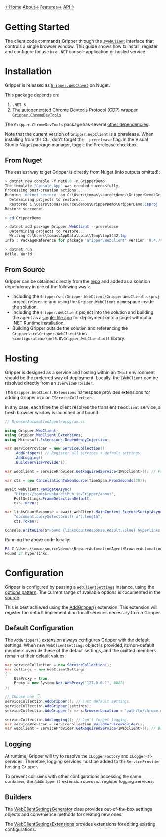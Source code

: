 [←Home](index.md) [About→](about.md) [Features→](features.md) [API→](api_reference.md)

# Getting Started

The client code commands Gripper through the [`IWebClient`](api/Gripper_WebClient_IWebClient) interface that controls a single browser window. This guide shows how to install, register and configure for use in a `.NET` console application or hosted service.

# Installation

Gripper is released as [`Gripper.WebClient`](https://www.nuget.org/packages/Gripper.WebClient/) on Nuget.

This package depends on:

1. `.NET 6` 
1. The autogenerated Chrome Devtools Protocol (CDP) wrapper, [`Gripper.ChromeDevTools`](https://www.nuget.org/packages/Gripper.ChromeDevTools/).

The `Gripper.ChromeDevTools` package has several [other dependencies](https://www.nuget.org/packages/Gripper.ChromeDevTools/#dependencies-tab).

Note that the current version of `Gripper.WebClient` is a prerelease. When installing from the CLI, don't forget the `--prerelease` flag. In the Visual Studio Nuget package manager, toggle the Prerelease checkbox.

## From Nuget

The easiest way to get Gripper is directly from Nuget (info outputs omitted):

```powershell
> dotnet new console -f net6.0 -n GripperDemo
The template "Console App" was created successfully.
Processing post-creation actions...
Running 'dotnet restore' on C:\Users\tomas\source\demos\GripperDemo\GripperDemo.csproj...
  Determining projects to restore...
  Restored C:\Users\tomas\source\demos\GripperDemo\GripperDemo.csproj (in 77 ms).
Restore succeeded.

> cd GripperDemo

> dotnet add package Gripper.WebClient --prerelease
  Determining projects to restore...
  Writing C:\Users\tomas\AppData\Local\Temp\tmp3442.tmp
info : PackageReference for package 'Gripper.WebClient' version '0.4.7-alpha' added to file 'C:\Users\tomas\source\demos\GripperDemo\GripperDemo.csproj'.

> dotnet run
Hello, World!
```

## From Source

Gripper can be obtained directly from the [repo](https://github.com/tomaskrupka/Gripper) and added as a solution dependency in one of the following ways:

- Including the `Gripper/src/Gripper.WebClient/Gripper.WebClient.csproj` project reference and using the `Gripper.WebClient` namespace inside the solution.
- Including the `Gripper.WebClient` project into the solution and building the agent as a [single-file app](https://docs.microsoft.com/en-us/dotnet/core/deploying/single-file) for deployment onto a target without a .NET Runtime installation.
- Building Gripper outside the solution and referencing the `Gripper\src\Gripper.WebClient\bin\<configuration>\net6.0\Gripper.WebClient.dll` library.

# Hosting

Gripper is designed as a service and hosting within an `IHost` environment should be the preferred way of deployment. Locally, the `IWebClient` can be resolved directly from an `IServiceProvider`.

The `Gripper.WebClient.Extensions` namespace provides extensions for adding Gripper into an `IServiceCollection`.

In any case, each time the client resolves the transient `IWebClient` service, a fresh browser window is launched and bound.

```csharp
// BrowserAutomationAgent/program.cs

using Gripper.WebClient;
using Gripper.WebClient.Extensions;
using Microsoft.Extensions.DependencyInjection;

var serviceProvider = new ServiceCollection()
    .AddGripper() // Register all services + default settings.
    .AddLogging()
    .BuildServiceProvider();

var webClient = serviceProvider.GetRequiredService<IWebClient>(); // Fresh window driver.

var cts = new CancellationTokenSource(TimeSpan.FromSeconds(30));

await webClient.NavigateAsync(
    "https://tomaskrupka.github.io/Gripper/about",
    PollSettings.FrameDetectionDefault,
    cts.Token);

var linksCountResponse = await webClient.MainContext.ExecuteScriptAsync(
    "document.querySelectorAll('a').length",
    cts.Token);

Console.WriteLine($"Found {linksCountResponse.Result.Value} hyperlinks.");
```

Running the above code locally:

```powershell
PS C:\Users\tomas\source\demos\BrowserAutomationAgent\BrowserAutomationAgent> dotnet run
Found 37 hyperlinks.
```

# Configuration

Gripper is configured by passing a [`WebClientSettings`](api/Gripper_WebClient_WebClientSettings) instance, using the [options pattern](https://docs.microsoft.com/en-us/dotnet/core/extensions/options).
The current range of available options is documented in the [source](https://github.com/tomaskrupka/Gripper/blob/main/src/Gripper.WebClient/Settings/WebClientSettings.cs). 

This is best achieved using the [AddGripper()](api/Gripper_WebClient_Extensions_ServiceCollectionExtensions_AddGripper(Microsoft_Extensions_DependencyInjection_IServiceCollection).md) extension.
This extension will register the default implementation for all services necessary to run Gripper.

## Default Configuration

The `AddGripper()` extension always configures Gripper with the default settings. 
When new ``WebClientSettings`` object is provided, its non-default members override these of the default settings, and the omitted members remain at their default values.

```csharp
var serviceCollection = new ServiceCollection();
var settings = new WebClientSettings
{
    UseProxy = true,
    Proxy = new System.Net.WebProxy("127.0.0.1", 8080)
};

// Choose one 👇:
serviceCollection.AddGripper(); // Just default settings.
serviceCollection.AddGripper(settings);
serviceCollection.AddGripper(s => s.BrowserLocation = "path/to/chrome.exe");

serviceCollection.AddLogging(); // Don't forget logging.
var serviceProvider = serviceCollection.BuildServiceProvider();
var webClient = serviceProvider.GetRequiredService<IWebClient>(); // Browser window driver.
```


## Logging

At runtime, Gripper will try to resolve the `ILoggerFactory` and `ILogger<T>` services. Therefore, logging services must be added to the `ServiceProvider` hosting Gripper.

To prevent collisions with other configurations accessing the same container, the `AddGripper()` extension does not register logging services.

## Builders

The [WebClientSettingsGenerator](api/Gripper_WebClient_Settings_WebClientSettingsGenerator) class provides out-of-the-box settings objects and convenience methods for creating new ones.

The [WebClientSettingsExtensions](api/Gripper_WebClient_Extensions) provides extensions for editing existing configurations.